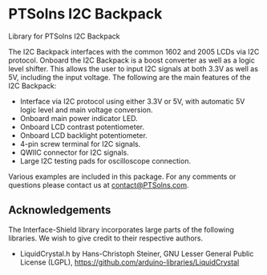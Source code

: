 # PTSolns I2C Backpack

Library for PTSolns I2C Backpack

The I2C Backpack interfaces with the common 1602 and 2005 LCDs via I2C protocol. Onboard the I2C Backpack is a boost converter as well as a logic level shifter. This allows the user to input I2C signals at both 3.3V as well as 5V, including the input voltage. The following are the main features of the I2C Backpack:

- Interface via I2C protocol using either 3.3V or 5V, with automatic 5V logic level and main voltage conversion.
- Onboard main power indicator LED.
- Onboard LCD contrast potentiometer.
- Onboard LCD backlight potentiometer.
- 4-pin screw terminal for I2C signals.
- QWIIC connector for I2C signals.
- Large I2C testing pads for oscilloscope connection.

Various examples are included in this package. For any comments or questions please contact us at contact@PTSolns.com.

## Acknowledgements
The Interface-Shield library incorporates large parts of the following libraries. We wish to give credit to their respective authors.
- LiquidCrystal.h by Hans-Christoph Steiner, GNU Lesser General Public License (LGPL), https://github.com/arduino-libraries/LiquidCrystal
